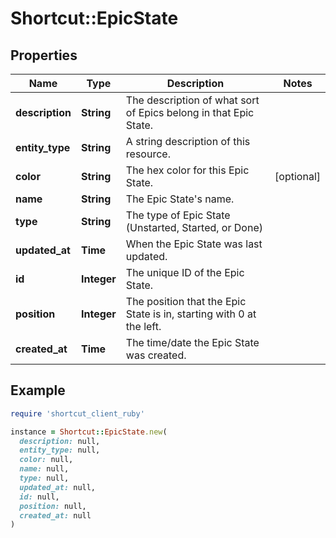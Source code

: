# Shortcut::EpicState

## Properties

| Name | Type | Description | Notes |
| ---- | ---- | ----------- | ----- |
| **description** | **String** | The description of what sort of Epics belong in that Epic State. |  |
| **entity_type** | **String** | A string description of this resource. |  |
| **color** | **String** | The hex color for this Epic State. | [optional] |
| **name** | **String** | The Epic State&#39;s name. |  |
| **type** | **String** | The type of Epic State (Unstarted, Started, or Done) |  |
| **updated_at** | **Time** | When the Epic State was last updated. |  |
| **id** | **Integer** | The unique ID of the Epic State. |  |
| **position** | **Integer** | The position that the Epic State is in, starting with 0 at the left. |  |
| **created_at** | **Time** | The time/date the Epic State was created. |  |

## Example

```ruby
require 'shortcut_client_ruby'

instance = Shortcut::EpicState.new(
  description: null,
  entity_type: null,
  color: null,
  name: null,
  type: null,
  updated_at: null,
  id: null,
  position: null,
  created_at: null
)
```


